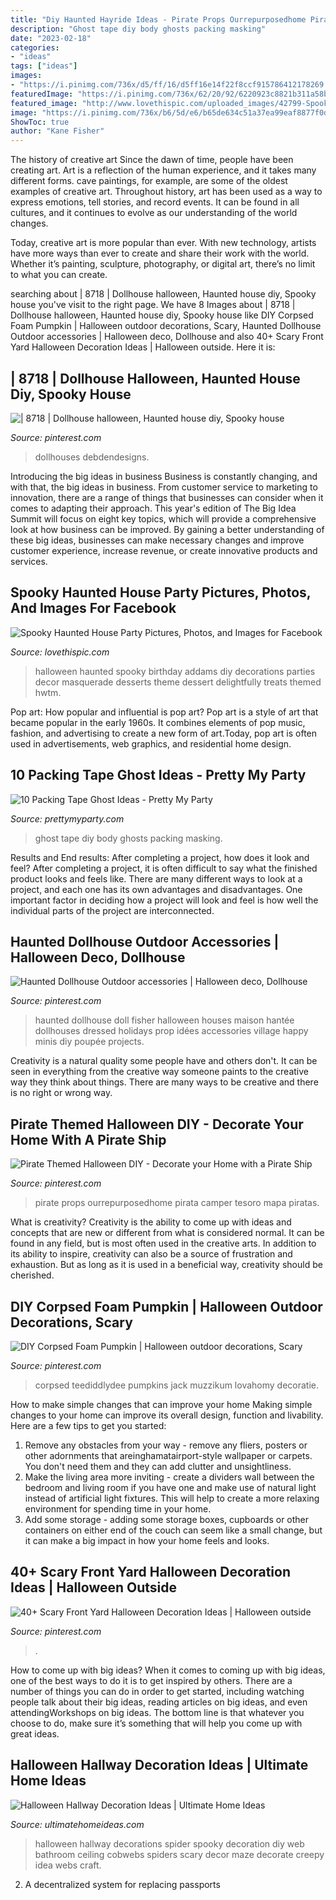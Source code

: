 ```yaml
---
title: "Diy Haunted Hayride Ideas - Pirate Props Ourrepurposedhome Pirata Camper Tesoro Mapa Piratas"
description: "Ghost tape diy body ghosts packing masking"
date: "2023-02-18"
categories:
- "ideas"
tags: ["ideas"]
images:
- "https://i.pinimg.com/736x/d5/ff/16/d5ff16e14f22f8ccf915786412178269.jpg"
featuredImage: "https://i.pinimg.com/736x/62/20/92/6220923c8821b311a58b71f93fb4c4ff.jpg"
featured_image: "http://www.lovethispic.com/uploaded_images/42799-Spooky-Haunted-House-Party.jpg"
image: "https://i.pinimg.com/736x/b6/5d/e6/b65de634c51a37ea99eaf8877f0ddc9d.jpg"
ShowToc: true
author: "Kane Fisher"
---
```



The history of creative art
Since the dawn of time, people have been creating art. Art is a reflection of the human experience, and it takes many different forms. cave paintings, for example, are some of the oldest examples of creative art.
Throughout history, art has been used as a way to express emotions, tell stories, and record events. It can be found in all cultures, and it continues to evolve as our understanding of the world changes.

 Today, creative art is more popular than ever. With new technology, artists have more ways than ever to create and share their work with the world. Whether it’s painting, sculpture, photography, or digital art, there’s no limit to what you can create.

	

		
searching about | 8718 | Dollhouse halloween, Haunted house diy, Spooky house you've visit to the right page. We have 8 Images about | 8718 | Dollhouse halloween, Haunted house diy, Spooky house like DIY Corpsed Foam Pumpkin | Halloween outdoor decorations, Scary, Haunted Dollhouse Outdoor accessories | Halloween deco, Dollhouse and also 40+ Scary Front Yard Halloween Decoration Ideas | Halloween outside. Here it is:
		
    
## | 8718 | Dollhouse Halloween, Haunted House Diy, Spooky House

<img loading=lazy src="https://i.pinimg.com/736x/62/20/92/6220923c8821b311a58b71f93fb4c4ff.jpg" onerror="this.onerror=null;this.src='https://tse2.mm.bing.net/th?id=OIP.EJtsg8QQKucr7LIAI5nApQHaJ3&amp;pid=15.1';" alt="| 8718 | Dollhouse halloween, Haunted house diy, Spooky house">

_Source: pinterest.com_

>dollhouses debdendesigns. 

	

Introducing the big ideas in business
Business is constantly changing, and with that, the big ideas in business. From customer service to marketing to innovation, there are a range of things that businesses can consider when it comes to adapting their approach. 
This year's edition of The Big Idea Summit will focus on eight key topics, which will provide a comprehensive look at how business can be improved. By gaining a better understanding of these big ideas, businesses can make necessary changes and improve customer experience, increase revenue, or create innovative products and services.

    
## Spooky Haunted House Party Pictures, Photos, And Images For Facebook

<img loading=lazy src="http://www.lovethispic.com/uploaded_images/42799-Spooky-Haunted-House-Party.jpg" onerror="this.onerror=null;this.src='https://tse4.mm.bing.net/th?id=OIP.SzWkNFBTz9xvmhsQqqb48QHaKq&amp;pid=15.1';" alt="Spooky Haunted House Party Pictures, Photos, and Images for Facebook">

_Source: lovethispic.com_

>halloween haunted spooky birthday addams diy decorations parties decor masquerade desserts theme dessert delightfully treats themed hwtm. 

	

Pop art: How popular and influential is pop art?
Pop art is a style of art that became popular in the early 1960s. It combines elements of pop music, fashion, and advertising to create a new form of art.Today, pop art is often used in advertisements, web graphics, and residential home design.

    
## 10 Packing Tape Ghost Ideas - Pretty My Party

<img loading=lazy src="https://www.prettymyparty.com/wp-content/gallery/diy-masking-tape-ghosts/diy-tape-ghost-body.jpg" onerror="this.onerror=null;this.src='https://tse1.mm.bing.net/th?id=OIP.J2fzPoV9SNUPCuydjvIdfwHaNK&amp;pid=15.1';" alt="10 Packing Tape Ghost Ideas - Pretty My Party">

_Source: prettymyparty.com_

>ghost tape diy body ghosts packing masking. 

	

Results and End results: After completing a project, how does it look and feel?
After completing a project, it is often difficult to say what the finished product looks and feels like. There are many different ways to look at a project, and each one has its own advantages and disadvantages. One important factor in deciding how a project will look and feel is how well the individual parts of the project are interconnected.

    
## Haunted Dollhouse Outdoor Accessories | Halloween Deco, Dollhouse

<img loading=lazy src="https://i.pinimg.com/736x/b6/5d/e6/b65de634c51a37ea99eaf8877f0ddc9d.jpg" onerror="this.onerror=null;this.src='https://tse2.mm.bing.net/th?id=OIP.uzRN_XDymgI0vVToV1gE3gHaJ4&amp;pid=15.1';" alt="Haunted Dollhouse Outdoor accessories | Halloween deco, Dollhouse">

_Source: pinterest.com_

>haunted dollhouse doll fisher halloween houses maison hantée dollhouses dressed holidays prop idées accessories village happy minis diy poupée projects. 

	

Creativity is a natural quality some people have and others don't. It can be seen in everything from the creative way someone paints to the creative way they think about things. There are many ways to be creative and there is no right or wrong way.

    
## Pirate Themed Halloween DIY - Decorate Your Home With A Pirate Ship

<img loading=lazy src="https://i.pinimg.com/736x/d5/ff/16/d5ff16e14f22f8ccf915786412178269.jpg" onerror="this.onerror=null;this.src='https://tse4.mm.bing.net/th?id=OIP.vUaHsU8aFz02m3dfOugtqAHaJ3&amp;pid=15.1';" alt="Pirate Themed Halloween DIY - Decorate your Home with a Pirate Ship">

_Source: pinterest.com_

>pirate props ourrepurposedhome pirata camper tesoro mapa piratas. 

	

What is creativity?
Creativity is the ability to come up with ideas and concepts that are new or different from what is considered normal. It can be found in any field, but is most often used in the creative arts. In addition to its ability to inspire, creativity can also be a source of frustration and exhaustion. But as long as it is used in a beneficial way, creativity should be cherished.

    
## DIY Corpsed Foam Pumpkin | Halloween Outdoor Decorations, Scary

<img loading=lazy src="https://i.pinimg.com/736x/ae/13/21/ae1321485955825fc1fb8777e2983ac7.jpg" onerror="this.onerror=null;this.src='https://tse2.mm.bing.net/th?id=OIP.xzPkVOxEqsVPIkW3yx_rUAHaNK&amp;pid=15.1';" alt="DIY Corpsed Foam Pumpkin | Halloween outdoor decorations, Scary">

_Source: pinterest.com_

>corpsed teediddlydee pumpkins jack muzzikum lovahomy decoratie. 

	

How to make simple changes that can improve your home
Making simple changes to your home can improve its overall design, function and livability. Here are a few tips to get you started: 
1. Remove any obstacles from your way - remove any fliers, posters or other adornments that areinghamatairport-style wallpaper or carpets. You don't need them and they can add clutter and unsightliness. 
2. Make the living area more inviting - create a dividers wall between the bedroom and living room if you have one and make use of natural light instead of artificial light fixtures. This will help to create a more relaxing environment for spending time in your home. 
3. Add some storage - adding some storage boxes, cupboards or other containers on either end of the couch can seem like a small change, but it can make a big impact in how your home feels and looks.

    
## 40+ Scary Front Yard Halloween Decoration Ideas | Halloween Outside

<img loading=lazy src="https://i.pinimg.com/736x/c7/0b/4c/c70b4c96d2141699e44814033c3684e4.jpg" onerror="this.onerror=null;this.src='https://tse1.mm.bing.net/th?id=OIP.TB9hwVxXpgN_5SZ0O_BtxQHaLH&amp;pid=15.1';" alt="40+ Scary Front Yard Halloween Decoration Ideas | Halloween outside">

_Source: pinterest.com_

>. 

	

How to come up with big ideas?
When it comes to coming up with big ideas, one of the best ways to do it is to get inspired by others. There are a number of things you can do in order to get started, including watching people talk about their big ideas, reading articles on big ideas, and even attendingWorkshops on big ideas. The bottom line is that whatever you choose to do, make sure it’s something that will help you come up with great ideas.

    
## Halloween Hallway Decoration Ideas | Ultimate Home Ideas

<img loading=lazy src="http://www.ultimatehomeideas.com/wp-content/uploads/2014/10/Cobwebs-In-The-Hallway.jpg" onerror="this.onerror=null;this.src='https://tse1.mm.bing.net/th?id=OIP.1B6joZ3qpp-y_EWTBe3QHwHaJ3&amp;pid=15.1';" alt="Halloween Hallway Decoration Ideas | Ultimate Home Ideas">

_Source: ultimatehomeideas.com_

>halloween hallway decorations spider spooky decoration diy web bathroom ceiling cobwebs spiders scary decor maze decorate creepy idea webs craft. 

	

2. A decentralized system for replacing passports 

